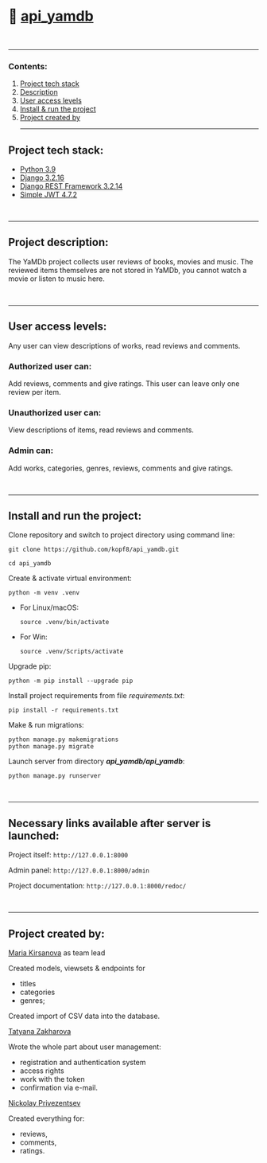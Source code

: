 # 📝 [api_yamdb](https://github.com/kopf8/api_yamdb.git)
<br><hr>

### Contents:

1. [Project tech stack](#project-tech-stack)
2. [Description](#project-description)
3. [User access levels](#user-access-levels)
4. [Install & run the project](#install-and-run-the-project)
5. [Project created by](#project-created-by)
<br><hr>

## Project tech stack:
- [Python 3.9](https://www.python.org/)
- [Django 3.2.16](https://www.djangoproject.com/)
- [Django REST Framework 3.2.14](https://www.django-rest-framework.org/)
- [Simple JWT 4.7.2](https://django-rest-framework-simplejwt.readthedocs.io/en/latest/)

<br><hr>
## Project description:

The YaMDb project collects user reviews of books, movies and music.
The reviewed items themselves are not stored in YaMDb, you cannot watch a movie or listen to music here.

<br><hr>
## User access levels:

Any user can view descriptions of works, read reviews and comments.

### Authorized user can:

Add reviews, comments and give ratings. This user can leave only one review per item.

### Unauthorized user can:

View descriptions of items, read reviews and comments.

### Admin can:

Add works, categories, genres, reviews, comments and give ratings.

<br><hr>

## Install and run the project:

Clone repository and switch to project directory using command line:

```
git clone https://github.com/kopf8/api_yamdb.git
```

```
cd api_yamdb
```

Create & activate virtual environment:

```
python -m venv .venv
```

* For Linux/macOS:

    ```
    source .venv/bin/activate
    ```

* For Win:

    ```
    source .venv/Scripts/activate
    ```

Upgrade pip:

```
python -m pip install --upgrade pip
```

Install project requirements from file _requirements.txt_:

```
pip install -r requirements.txt
```

Make & run migrations:

```
python manage.py makemigrations
python manage.py migrate
```

Launch server from directory _**api_yamdb/api_yamdb**_:

```
python manage.py runserver
```
<br><hr>

## Necessary links available after server is launched:
Project itself: `http://127.0.0.1:8000`

Admin panel: `http://127.0.0.1:8000/admin` 

Project documentation: `http://127.0.0.1:8000/redoc/`

<br><hr>
## Project created by:
[Maria Kirsanova](https://github.com/kopf8) as team lead

Created models, viewsets & endpoints for

* titles
* categories
* genres;

Created import of CSV data into the database.

[Tatyana Zakharova](https://github.com/tvzakharova)

Wrote the whole part about user management:

* registration and authentication system
* access rights
* work with the token
* confirmation via e-mail.

[Nickolay Privezentsev](https://github.com/nprivezentsev)

Created everything for:

* reviews,
* comments,
* ratings.
